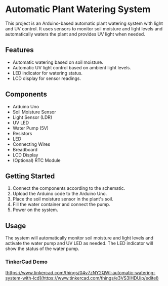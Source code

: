# Automatic Plant Watering System

This project is an Arduino-based automatic plant watering system with light and UV control. It uses sensors to monitor soil moisture and light levels and automatically waters the plant and provides UV light when needed.

## Features

* Automatic watering based on soil moisture.
* Automatic UV light control based on ambient light levels.
* LED indicator for watering status.
* LCD display for sensor readings.

## Components

* Arduino Uno
* Soil Moisture Sensor
* Light Sensor (LDR)
* UV LED
* Water Pump (5V)
* Resistors
* LED
* Connecting Wires
* Breadboard
* LCD Display
* (Optional) RTC Module

## Getting Started

1.  Connect the components according to the schematic.
2.  Upload the Arduino code to the Arduino Uno.
3.  Place the soil moisture sensor in the plant's soil.
4.  Fill the water container and connect the pump.
5.  Power on the system.

## Usage

The system will automatically monitor soil moisture and light levels and activate the water pump and UV LED as needed. The LED indicator will show the status of the water pump.

### TinkerCad Demo
[https://www.tinkercad.com/things/04v7zNY2QWl-automatic-watering-system-with-lcd](https://www.tinkercad.com/things/e3VS3IHDUip/editel)
